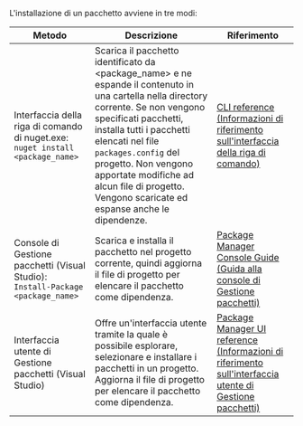 L'installazione di un pacchetto avviene in tre modi:

| Metodo | Descrizione | Riferimento |
| --- | --- | --- |
| Interfaccia della riga di comando di nuget.exe: `nuget install <package_name>` | Scarica il pacchetto identificato da \<package_name\> e ne espande il contenuto in una cartella nella directory corrente. Se non vengono specificati pacchetti, installa tutti i pacchetti elencati nel file `packages.config` del progetto. Non vengono apportate modifiche ad alcun file di progetto. Vengono scaricate ed espanse anche le dipendenze. | [CLI reference (Informazioni di riferimento sull'interfaccia della riga di comando)](../tools/nuget-exe-CLI-Reference.md) |
| Console di Gestione pacchetti (Visual Studio): `Install-Package <package_name>` | Scarica e installa il pacchetto nel progetto corrente, quindi aggiorna il file di progetto per elencare il pacchetto come dipendenza. | [Package Manager Console Guide (Guida alla console di Gestione pacchetti)](../tools/Package-Manager-Console.md) |
| Interfaccia utente di Gestione pacchetti (Visual Studio) | Offre un'interfaccia utente tramite la quale è possibile esplorare, selezionare e installare i pacchetti in un progetto. Aggiorna il file di progetto per elencare il pacchetto come dipendenza. | [Package Manager UI reference (Informazioni di riferimento sull'interfaccia utente di Gestione pacchetti)](../tools/Package-Manager-UI.md) |